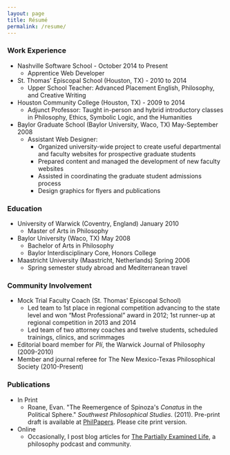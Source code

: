 ```yaml
---
layout: page
title: Résumé
permalink: /resume/
---
```


### Work Experience
* Nashville Software School - October 2014 to Present
  * Apprentice Web Developer
* St. Thomas' Episcopal School (Houston, TX) - 2010 to 2014
  * Upper School Teacher: Advanced Placement English, Philosophy, and Creative Writing
* Houston Community College (Houston, TX) - 2009 to 2014
  * Adjunct Professor: Taught in-person and hybrid introductory classes in Philosophy, Ethics, Symbolic Logic, and the Humanities
* Baylor Graduate School (Baylor University, Waco, TX)	May-September 2008
  * Assistant Web Designer:
    * Organized university-wide project to create useful departmental and faculty websites for prospective graduate students
    * Prepared content and managed the development of new faculty websites
    * Assisted in coordinating the graduate student admissions process
    * Design graphics for flyers and publications


### Education
* University of Warwick (Coventry, England) January 2010
  * Master of Arts in Philosophy
* Baylor University (Waco, TX)	May 2008
  * Bachelor of Arts in Philosophy
  * Baylor Interdisciplinary Core, Honors College
* Maastricht University (Maastricht, Netherlands)	Spring 2006
  * Spring semester study abroad and Mediterranean travel

### Community Involvement
* Mock Trial Faculty Coach (St. Thomas' Episcopal School)
  * Led team to 1st place in regional competition advancing to the state level and won “Most Professional” award in 2012; 1st runner-up at regional competition in 2013 and 2014
  * Led team of two attorney coaches and twelve students, scheduled trainings, clinics, and scrimmages
* Editorial board member for _Plí_, the Warwick Journal of Philosophy (2009-2010)
* Member and journal referee for The New Mexico-Texas Philosophical Society (2010-Present)

### Publications
* In Print
    * Roane, Evan. "The Reemergence of Spinoza's _Conatus_ in the Political Sphere." _Southwest Philosophical Studies_. (2011). Pre-print draft is available at [PhilPapers](http://philpapers.org/rec/ROATRO). Please cite print version.
* Online
  * Occasionally, I post blog articles for [The Partially Examined Life](#), a philosophy podcast and community.

